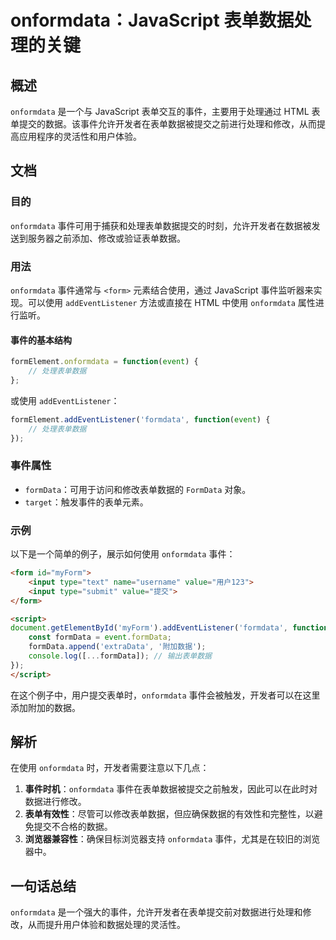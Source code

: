 <!--
Meta Description: # onformdata：JavaScript 表单数据处理的关键 ## 概述 `onformdata` 是一个与 JavaScript 表单交互的事件，主要用于处理通过 HTML 表单提交的数据。该事件允许开发者在表单数据被提交之前进行处理和修改，从而提高应用程序的灵活性和用户体验。 ## 文档 ...
Meta Keywords: onformdata, formdata, javascript, addeventlistener, event
-->

# onformdata：JavaScript 表单数据处理的关键

## 概述
`onformdata` 是一个与 JavaScript 表单交互的事件，主要用于处理通过 HTML 表单提交的数据。该事件允许开发者在表单数据被提交之前进行处理和修改，从而提高应用程序的灵活性和用户体验。

## 文档

### 目的
`onformdata` 事件可用于捕获和处理表单数据提交的时刻，允许开发者在数据被发送到服务器之前添加、修改或验证表单数据。

### 用法
`onformdata` 事件通常与 `<form>` 元素结合使用，通过 JavaScript 事件监听器来实现。可以使用 `addEventListener` 方法或直接在 HTML 中使用 `onformdata` 属性进行监听。

#### 事件的基本结构
```javascript
formElement.onformdata = function(event) {
    // 处理表单数据
};
```

或使用 `addEventListener`：
```javascript
formElement.addEventListener('formdata', function(event) {
    // 处理表单数据
});
```

### 事件属性
- `formData`：可用于访问和修改表单数据的 `FormData` 对象。
- `target`：触发事件的表单元素。

### 示例
以下是一个简单的例子，展示如何使用 `onformdata` 事件：

```html
<form id="myForm">
    <input type="text" name="username" value="用户123">
    <input type="submit" value="提交">
</form>

<script>
document.getElementById('myForm').addEventListener('formdata', function(event) {
    const formData = event.formData;
    formData.append('extraData', '附加数据');
    console.log([...formData]); // 输出表单数据
});
</script>
```

在这个例子中，用户提交表单时，`onformdata` 事件会被触发，开发者可以在这里添加附加的数据。

## 解析
在使用 `onformdata` 时，开发者需要注意以下几点：

1. **事件时机**：`onformdata` 事件在表单数据被提交之前触发，因此可以在此时对数据进行修改。
2. **表单有效性**：尽管可以修改表单数据，但应确保数据的有效性和完整性，以避免提交不合格的数据。
3. **浏览器兼容性**：确保目标浏览器支持 `onformdata` 事件，尤其是在较旧的浏览器中。

## 一句话总结
`onformdata` 是一个强大的事件，允许开发者在表单提交前对数据进行处理和修改，从而提升用户体验和数据处理的灵活性。
